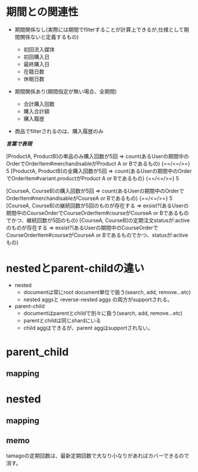 # 期間との関連性

- 期間関係なし(実際には期間でfilterすることが計算上できるが,仕様として期間関係ないと定義するもの)
  - 初回流入媒体
  - 初回購入日
  - 最終購入日
  - 在籍日数
  - 休眠日数
- 期間関係あり(期間指定が無い場合、全期間)
  - 合計購入回数
  - 購入合計額
  - 購入履歴

- 商品でfilterされるのは、購入履歴のみ


***言葉で表現***

[ProductA, ProductB]の単品のみ購入回数が5回
  => count(あるUserの期間中のOrderでOrderItem#merchandisableがProduct A or Bであるもの) {==/<=/>=} 5
[ProductA, ProductB]の全購入回数が5回
  => count(あるUserの期間中のOrderでOrderItem#variant.productがProduct A or Bであるもの) {==/<=/>=} 5

[CourseA, CourseB]の購入回数が5回
  => count(あるUserの期間中のOrderでOrderItem#merchandisableがCourseA  or Bであるもの) {==/<=/>=} 5
[CourseA, CourseB]の継続回数が5回のものが存在する
  => exsist?(あるUserの期間中のCourseOrderでCourseOrderItem#courseがCourseA  or Bであるものでかつ、継続回数が5回のもの)
[CourseA, CourseB]の定期注文statusが:activeのものが存在する
  => exsist?(あるUserの期間中のCourseOrderでCourseOrderItem#courseがCourseA  or Bであるものでかつ、statusが:activeもの)

# nestedとparent-childの違い

- nested
  - documentは常にroot document単位で扱う(search, add, remove...etc)
  - nested aggsと reverse-nested aggs の両方がsupportされる。
- parent-child
  - documentはparentとchildで別々に扱う(search, add, remove...etc)
  - parentとchildは同じshardにいる
  - child aggはできるが、parent aggはsupportされない。

# parent_child

## mapping

# nested

## mapping

## memo

tamagoの定期回数は、最新定期回数で大なり小なりがあればカバーできるので消す。
